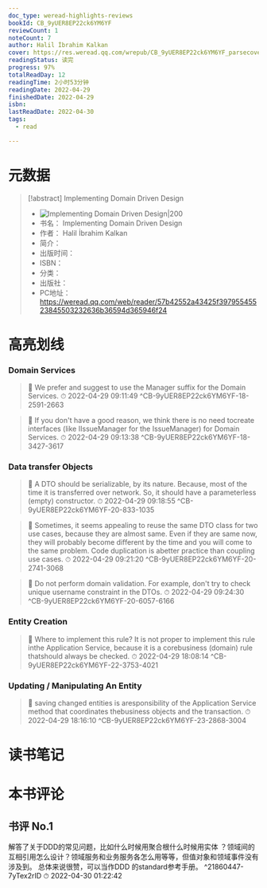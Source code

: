 ```yaml
---
doc_type: weread-highlights-reviews
bookId: CB_9yUER8EP22ck6YM6YF
reviewCount: 1
noteCount: 7
author: Halil İbrahim Kalkan
cover: https://res.weread.qq.com/wrepub/CB_9yUER8EP22ck6YM6YF_parsecover
readingStatus: 读完
progress: 97%
totalReadDay: 12
readingTime: 2小时53分钟
readingDate: 2022-04-29
finishedDate: 2022-04-29
isbn: 
lastReadDate: 2022-04-30
tags:
  - read

---
```

# 元数据
> [!abstract] Implementing Domain Driven Design
> - ![ Implementing Domain Driven Design|200](https://res.weread.qq.com/wrepub/CB_9yUER8EP22ck6YM6YF_parsecover)
> - 书名： Implementing Domain Driven Design
> - 作者： Halil İbrahim Kalkan
> - 简介： 
> - 出版时间： 
> - ISBN： 
> - 分类： 
> - 出版社： 
> - PC地址：https://weread.qq.com/web/reader/57b42552a43425f39795545523845503232636b36594d365946f24

# 高亮划线

### Domain Services

> 📌 We prefer and suggest to use the Manager suffix for the Domain Services. 
> ⏱ 2022-04-29 09:11:49 ^CB-9yUER8EP22ck6YM6YF-18-2591-2663

> 📌 If you don't have a good reason, we think there is no need tocreate interfaces (like IIssueManager for the IssueManager) for Domain Services. 
> ⏱ 2022-04-29 09:13:38 ^CB-9yUER8EP22ck6YM6YF-18-3427-3617

### Data transfer Objects

> 📌 A DTO should be serializable, by its nature. Because, most of the time it is transferred over network. So, it should have a parameterless (empty) constructor. 
> ⏱ 2022-04-29 09:18:55 ^CB-9yUER8EP22ck6YM6YF-20-833-1035

> 📌 Sometimes, it seems appealing to reuse the same DTO class for two use cases, because they are almost same. Even if they are same now, they will probably become different by the time and you will come to the same problem. Code duplication is abetter practice than coupling use cases. 
> ⏱ 2022-04-29 09:21:20 ^CB-9yUER8EP22ck6YM6YF-20-2741-3068

> 📌 Do not perform domain validation. For example, don't try to check unique username constraint in the DTOs. 
> ⏱ 2022-04-29 09:24:30 ^CB-9yUER8EP22ck6YM6YF-20-6057-6166

### Entity Creation

> 📌 Where to implement this rule? It is not proper to implement this rule inthe Application Service, because it is a corebusiness (domain) rule thatshould always be checked. 
> ⏱ 2022-04-29 18:08:14 ^CB-9yUER8EP22ck6YM6YF-22-3753-4021

### Updating / Manipulating An Entity

> 📌 saving changed entities is aresponsibility of the Application Service method that coordinates thebusiness objects and the transaction. 
> ⏱ 2022-04-29 18:16:10 ^CB-9yUER8EP22ck6YM6YF-23-2868-3004

# 读书笔记

# 本书评论

## 书评 No.1 
解答了关于DDD的常见问题，比如什么时候用聚合根什么时候用实体 ？领域间的互相引用怎么设计？领域服务和业务服务各怎么用等等，但值对象和领域事件没有涉及到。
总体来说很赞，可以当作DDD 的standard参考手册。  ^21860447-7yTex2rID
⏱ 2022-04-30 01:22:42

